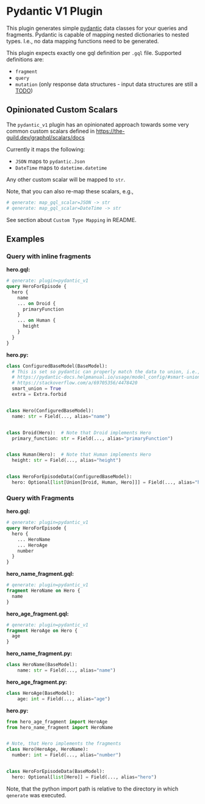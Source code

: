 # Pydantic V1 Plugin

This plugin generates simple [pydantic](https://docs.pydantic.dev/) data classes for your queries and fragments.
Pydantic is capable of mapping nested dictionaries to nested types.
I.e., no data mapping functions need to be generated.

This plugin expects exactly one gql definition per `.gql` file.
Supported definitions are:

- `fragment`
- `query`
- `mutation` (only response data structures - input data structures are still a [TODO](https://github.com/app-sre/qenerate/issues/71))

## Opinionated Custom Scalars

The `pydantic_v1` plugin has an opinionated approach towards some very common custom scalars
defined in https://the-guild.dev/graphql/scalars/docs

Currently it maps the following: 

- `JSON` maps to `pydantic.Json`
- `DateTime` maps to `datetime.datetime` 

Any other custom scalar will be mapped to `str`.

Note, that you can also re-map these scalars, e.g.,

```graphql
# qenerate: map_gql_scalar=JSON -> str
# qenerate: map_gql_scalar=DateTime -> str
```

See section about `Custom Type Mapping` in README.

## Examples

### Query with inline fragments

**hero.gql:**
```graphql
# qenerate: plugin=pydantic_v1
query HeroForEpisode {
  hero {
    name
    ... on Droid {
      primaryFunction
    }
    ... on Human {
      height
    }
  }
}
```

**hero.py:**
```python
class ConfiguredBaseModel(BaseModel):
  # This is set so pydantic can properly match the data to union, i.e., properly infer the correct type
  # https://pydantic-docs.helpmanual.io/usage/model_config/#smart-union
  # https://stackoverflow.com/a/69705356/4478420
  smart_union = True
  extra = Extra.forbid


class Hero(ConfiguredBaseModel):
  name: str = Field(..., alias="name")


class Droid(Hero):  # Note that Droid implements Hero
  primary_function: str = Field(..., alias="primaryFunction")


class Human(Hero):  # Note that Human implements Hero
  height: str = Field(..., alias="height")


class HeroForEpisodeData(ConfiguredBaseModel):
  hero: Optional[list[Union[Droid, Human, Hero]]] = Field(..., alias="hero")
```

### Query with Fragments

**hero.gql:**
```graphql
# qenerate: plugin=pydantic_v1
query HeroForEpisode {
  hero {
    ... HeroName
    ... HeroAge
    number
  }
}
```

**hero_name_fragment.gql:**
```graphql
# qenerate: plugin=pydantic_v1
fragment HeroName on Hero {
  name
}
```

**hero_age_fragment.gql:**
```graphql
# qenerate: plugin=pydantic_v1
fragment HeroAge on Hero {
  age
}
```

**hero_name_fragment.py:**
```python
class HeroName(BaseModel):
    name: str = Field(..., alias="name")
```

**hero_age_fragment.py:**
```python
class HeroAge(BaseModel):
    age: int = Field(..., alias="age")
```

**hero.py:**
```python
from hero_age_fragment import HeroAge
from hero_name_fragment import HeroName


# Note, that Hero implements the fragments
class Hero(HeroAge, HeroName):
  number: int = Field(..., alias="number")


class HeroForEpisodeData(BaseModel):
  hero: Optional[list[Hero]] = Field(..., alias="hero")
```

Note, that the python import path is relative to the directory
in which `qenerate` was executed.
